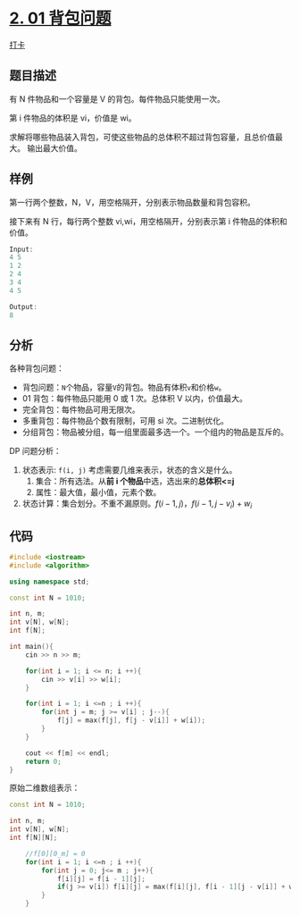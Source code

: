 # [2. 01 背包问题](https://www.acwing.com/problem/content/2/)

[打卡](https://www.acwing.com/activity/content/problem/content/997/1/)

## 题目描述

有 N 件物品和一个容量是 V 的背包。每件物品只能使用一次。

第 i 件物品的体积是 vi，价值是 wi。

求解将哪些物品装入背包，可使这些物品的总体积不超过背包容量，且总价值最大。
输出最大价值。

## 样例

第一行两个整数，N，V，用空格隔开，分别表示物品数量和背包容积。

接下来有 N 行，每行两个整数 vi,wi，用空格隔开，分别表示第 i 件物品的体积和价值。

```c++
Input:
4 5
1 2
2 4
3 4
4 5

Output:
8
```

## 分析

各种背包问题：

- 背包问题：`N`个物品，容量`V`的背包。物品有体积`v`和价格`w`。
- 01 背包：每件物品只能用 0 或 1 次。总体积 V 以内，价值最大。
- 完全背包：每件物品可用无限次。
- 多重背包：每件物品个数有限制，可用 si 次。二进制优化。
- 分组背包：物品被分组，每一组里面最多选一个。一个组内的物品是互斥的。

DP 问题分析：

1. 状态表示: `f(i, j)` 考虑需要几维来表示，状态的含义是什么。
   1. 集合：所有选法。从**前 i 个物品**中选，选出来的**总体积<=j**
   2. 属性：最大值，最小值，元素个数。
2. 状态计算：集合划分。不重不漏原则。$f(i-1, j)$，$f(i-1, j-v_i) + w_i$

## 代码

```c++
#include <iostream>
#include <algorithm>

using namespace std;

const int N = 1010;

int n, m;
int v[N], w[N];
int f[N];

int main(){
    cin >> n >> m;

    for(int i = 1; i <= n; i ++){
        cin >> v[i] >> w[i];
    }

    for(int i = 1; i <=n ; i ++){
        for(int j = m; j >= v[i] ; j--){
            f[j] = max(f[j], f[j - v[i]] + w[i]);
        }
    }

    cout << f[m] << endl;
    return 0;
}
```

原始二维数组表示：

```c++
const int N = 1010;

int n, m;
int v[N], w[N];
int f[N][N];

    //f[0][0_m] = 0
    for(int i = 1; i <=n ; i ++){
        for(int j = 0; j<= m ; j++){
            f[i][j] = f[i - 1][j];
            if(j >= v[i]) f[i][j] = max(f[i][j], f[i - 1][j - v[i]] + w[i]);
        }
    }

```
